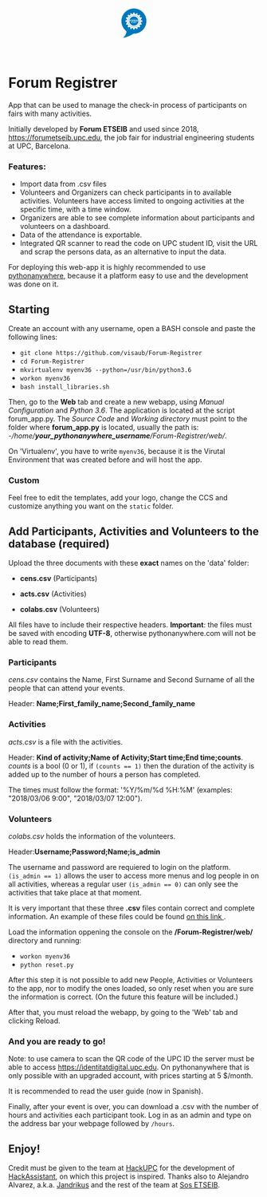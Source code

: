 
<br>
<p align="center">
  <img alt="Logo Forum ETSEIB" src="https://raw.githubusercontent.com/visaub/Forum-Registrer/master/web/static/images/999981.png" width="10%"/>
</p>
<br>

# Forum Registrer






App that can be used to manage the check-in process of participants on fairs with many activities. 

Initially developed by **Forum ETSEIB** and used since 2018, https://forumetseib.upc.edu, the job fair for industrial engineering students at UPC, Barcelona. 

### Features:
- Import data from .csv files
- Volunteers and Organizers can check participants in to available activities. Volunteers have access limited to ongoing activities at the specific time, with a time window.
- Organizers are able to see complete information about participants and volunteers on a dashboard.
- Data of the attendance is exportable.
- Integrated QR scanner to read the code on UPC student ID, visit the URL and scrap the persons data, as an alternative to input the data.

For deploying this web-app it is highly recommended to use <a href='https://www.pythonanywhere.com'> pythonanywhere</a>, because it a platform easy to use and the development was done on it.

## Starting

Create an account with any username, open a BASH console and paste the following lines:

- `git clone https://github.com/visaub/Forum-Registrer`
- `cd Forum-Registrer`
- `mkvirtualenv myenv36 --python=/usr/bin/python3.6`
- `workon myenv36`
- `bash install_libraries.sh`

Then, go to the **Web** tab and create a new webapp, using _Manual Configuration_ and _Python 3.6_. The application is located at the script forum_app.py. The _Source Code_ and _Working directory_ must point to the folder where **forum_app.py** is located, usually the path is: 
-_/home/**your_pythonanywhere_username**/Forum-Registrer/web/_. 

On 'Virtualenv', you have to write `myenv36`, because it is the Virutal Environment that was created before and will host the app.

### Custom

Feel free to edit the templates, add your logo, change the CCS and customize anything you want on the `static` folder.

## Add Participants, Activities and Volunteers to the database (required)

Upload the three documents with these <b>exact</b> names on the 'data' folder:

- **cens.csv** (Participants)

- **acts.csv** (Activities)

- **colabs.csv** (Volunteers)

All files have to include their respective headers.
**Important**: the files must be saved with encoding **UTF-8**, otherwise pythonanywhere.com will not be able to read them.

### Participants
_cens.csv_ contains the Name, First Surname and Second Surname of all the people that can attend your events.

Header: **Name;First_family_name;Second_family_name**


### Activities

_acts.csv_ is a file with the activities. 

Header: **Kind of activity;Name of Activity;Start time;End time;counts**. 
_counts_ is a bool (0 or 1), if `(counts == 1)` then the duration of the activity is added up to the number of hours a person has completed. 

The times must follow the format: '%Y/%m/%d %H:%M' (examples: "2018/03/06 9:00", "2018/03/07 12:00").

### Volunteers

_colabs.csv_ holds the information of the volunteers. 

Header:**Username;Password;Name;is_admin**

The username and password are requiered to login on the platform. `(is_admin == 1)` allows the user to access more menus and log people in on all activities, whereas a regular user `(is_admin == 0)` can only see the activities that take place at that moment.

It is very important that these three <b>.csv</b> files contain correct and complete information. An example of these files could be found <a href='https://github.com/visaub/Forum-Registrer/tree/master/web/EXAMPLES'> on this link </a>.

Load the information oppening the console on the <b>/Forum-Registrer/web/</b> directory and running:

- `workon myenv36`
- `python reset.py`

After this step it is not possible to add new People, Activities or Volunteers to the app, nor to modify the ones loaded, so only reset when you are sure the information is correct. (On the future this feature will be included.)

After that, you must reload the webapp, by going to the 'Web' tab and clicking Reload.

### And you are ready to go!

Note: to use camera to scan the QR code of the UPC ID the server must be able to access https://identitatdigital.upc.edu. On pythonanywhere that is only possible with an upgraded account, with prices starting at 5 $/month.

It is recommended to read the user guide (now in Spanish). 

Finally, after your event is over, you can download a .csv with the number of hours and activities each participant took. Log in as an admin and type on the address bar your webpage followed by `/hours`.

## **Enjoy!**

Credit must be given to the team at <a href="https://hackupc.com">HackUPC</a> for the development of <a href="https://github.com/HackAssistant/registration">HackAssistant</a>, on which this project is inspired. Thanks also to Alejandro Alvarez, a.k.a. <a href="https://github.com/jandrikus">Jandrikus</a> and the rest of the team at <a href="https://sosetseib.upc.edu">Sos ETSEIB</a>.
